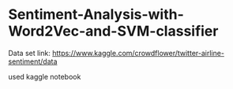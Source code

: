 # Sentiment-Analysis-with-Word2Vec-and-SVM-classifier
Data set link:
https://www.kaggle.com/crowdflower/twitter-airline-sentiment/data

used kaggle notebook
